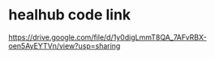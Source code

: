 # healhub code link

https://drive.google.com/file/d/1y0digLmmT8QA_7AFvRBX-oen5AyEYTVn/view?usp=sharing
